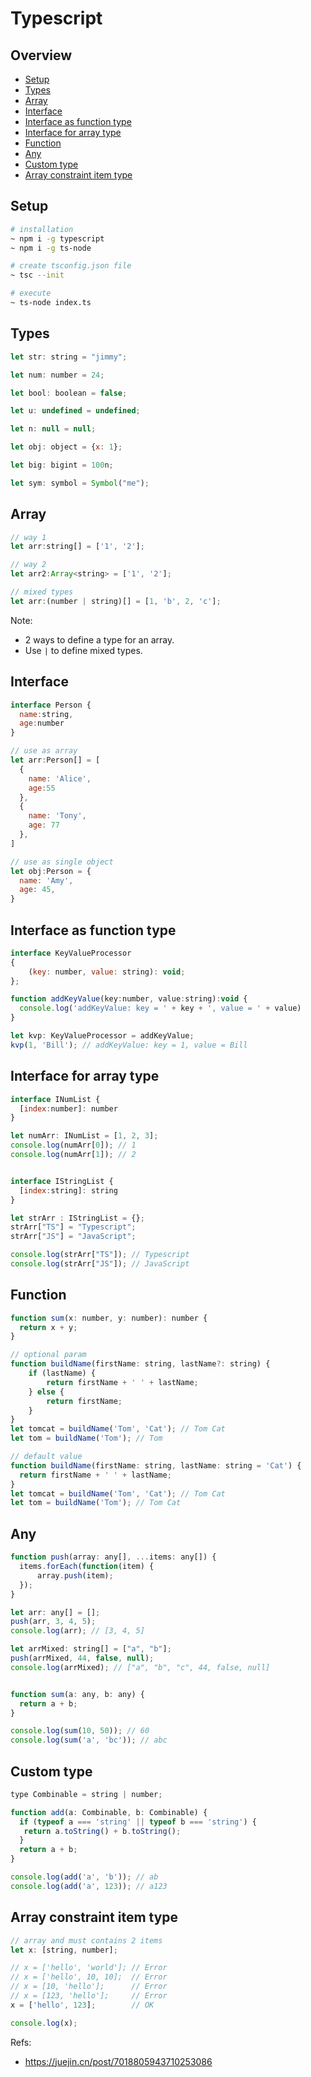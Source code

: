 # Typescript

## Overview
* [Setup](#setup)
* [Types](#types)
* [Array](#array)
* [Interface](#interface)
* [Interface as function type](#interface-as-function-type)
* [Interface for array type](#interface-for-array-type)
* [Function](#function)
* [Any](#any)
* [Custom type](#custom-type)
* [Array constraint item type](#array-constraint-item-type)

## Setup

```bash
# installation
~ npm i -g typescript
~ npm i -g ts-node

# create tsconfig.json file
~ tsc --init

# execute
~ ts-node index.ts
```

## Types

```js
let str: string = "jimmy";

let num: number = 24;

let bool: boolean = false;

let u: undefined = undefined;

let n: null = null;

let obj: object = {x: 1};

let big: bigint = 100n;

let sym: symbol = Symbol("me");
```

## Array

```js
// way 1
let arr:string[] = ['1', '2'];

// way 2
let arr2:Array<string> = ['1', '2'];

// mixed types
let arr:(number | string)[] = [1, 'b', 2, 'c'];

```

Note:
  - 2 ways to define a type for an array.
  - Use `|` to define mixed types.


## Interface

```js
interface Person {
  name:string,
  age:number
}

// use as array
let arr:Person[] = [
  {
    name: 'Alice',
    age:55
  },
  {
    name: 'Tony',
    age: 77
  },
]

// use as single object
let obj:Person = {
  name: 'Amy',
  age: 45,
}
```

## Interface as function type

```js
interface KeyValueProcessor
{
    (key: number, value: string): void;
};

function addKeyValue(key:number, value:string):void {
  console.log('addKeyValue: key = ' + key + ', value = ' + value)
}

let kvp: KeyValueProcessor = addKeyValue;
kvp(1, 'Bill'); // addKeyValue: key = 1, value = Bill
```

## Interface for array type

```js
interface INumList {
  [index:number]: number
}

let numArr: INumList = [1, 2, 3];
console.log(numArr[0]); // 1
console.log(numArr[1]); // 2


interface IStringList {
  [index:string]: string
}

let strArr : IStringList = {};
strArr["TS"] = "Typescript";
strArr["JS"] = "JavaScript";

console.log(strArr["TS"]); // Typescript
console.log(strArr["JS"]); // JavaScript
```


## Function

```js
function sum(x: number, y: number): number {
  return x + y;
}

// optional param
function buildName(firstName: string, lastName?: string) {
    if (lastName) {
        return firstName + ' ' + lastName;
    } else {
        return firstName;
    }
}
let tomcat = buildName('Tom', 'Cat'); // Tom Cat
let tom = buildName('Tom'); // Tom

// default value
function buildName(firstName: string, lastName: string = 'Cat') {
  return firstName + ' ' + lastName;
}
let tomcat = buildName('Tom', 'Cat'); // Tom Cat
let tom = buildName('Tom'); // Tom Cat
```

## Any

```js
function push(array: any[], ...items: any[]) {
  items.forEach(function(item) {
      array.push(item);
  });
}

let arr: any[] = [];
push(arr, 3, 4, 5);
console.log(arr); // [3, 4, 5]

let arrMixed: string[] = ["a", "b"];
push(arrMixed, 44, false, null);
console.log(arrMixed); // ["a", "b", "c", 44, false, null]


function sum(a: any, b: any) {
  return a + b;
}

console.log(sum(10, 50)); // 60
console.log(sum('a', 'bc')); // abc
```

## Custom type

```js
type Combinable = string | number;

function add(a: Combinable, b: Combinable) {
  if (typeof a === 'string' || typeof b === 'string') {
   return a.toString() + b.toString();
  }
  return a + b;
}

console.log(add('a', 'b')); // ab
console.log(add('a', 123)); // a123
```

## Array constraint item type
```js
// array and must contains 2 items
let x: [string, number];

// x = ['hello', 'world']; // Error
// x = ['hello', 10, 10];  // Error
// x = [10, 'hello'];      // Error
// x = [123, 'hello'];     // Error
x = ['hello', 123];        // OK

console.log(x);
```

Refs:
- https://juejin.cn/post/7018805943710253086